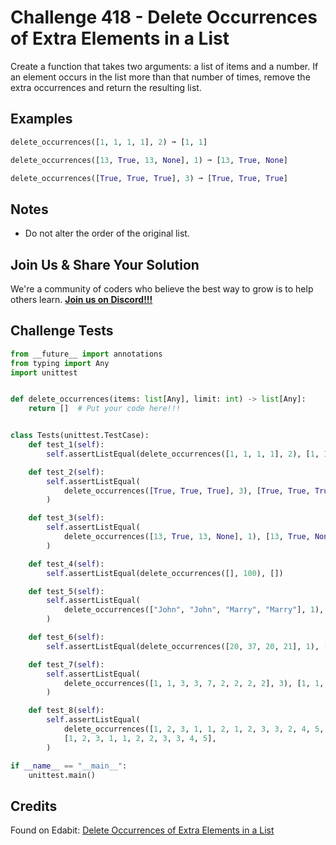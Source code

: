 # Challenge 418 - Delete Occurrences of Extra Elements in a List

Create a function that takes two arguments: a list of items and a number. If an element occurs in the list more than that number of times, remove the extra occurrences and return the resulting list.

## Examples
```python
delete_occurrences([1, 1, 1, 1], 2) ➞ [1, 1]

delete_occurrences([13, True, 13, None], 1) ➞ [13, True, None]

delete_occurrences([True, True, True], 3) ➞ [True, True, True]
```
## Notes

- Do not alter the order of the original list.

## Join Us & Share Your Solution

We're a community of coders who believe the best way to grow is to help others learn. **[Join us on Discord!!!](https://discord.gg/sfHykntuGy)**

## Challenge Tests
```python
from __future__ import annotations
from typing import Any
import unittest


def delete_occurrences(items: list[Any], limit: int) -> list[Any]:
    return []  # Put your code here!!!


class Tests(unittest.TestCase):
    def test_1(self):
        self.assertListEqual(delete_occurrences([1, 1, 1, 1], 2), [1, 1])

    def test_2(self):
        self.assertListEqual(
            delete_occurrences([True, True, True], 3), [True, True, True]
        )

    def test_3(self):
        self.assertListEqual(
            delete_occurrences([13, True, 13, None], 1), [13, True, None]
        )

    def test_4(self):
        self.assertListEqual(delete_occurrences([], 100), [])

    def test_5(self):
        self.assertListEqual(
            delete_occurrences(["John", "John", "Marry", "Marry"], 1), ["John", "Marry"]
        )

    def test_6(self):
        self.assertListEqual(delete_occurrences([20, 37, 20, 21], 1), [20, 37, 21])

    def test_7(self):
        self.assertListEqual(
            delete_occurrences([1, 1, 3, 3, 7, 2, 2, 2, 2], 3), [1, 1, 3, 3, 7, 2, 2, 2]
        )

    def test_8(self):
        self.assertListEqual(
            delete_occurrences([1, 2, 3, 1, 1, 2, 1, 2, 3, 3, 2, 4, 5, 3, 1], 3),
            [1, 2, 3, 1, 1, 2, 2, 3, 3, 4, 5],
        )

if __name__ == "__main__":
    unittest.main()

```
## Credits

Found on Edabit: [Delete Occurrences of Extra Elements in a List](https://edabit.com/challenge/iA5aeTFGLcxx94Wjh)
